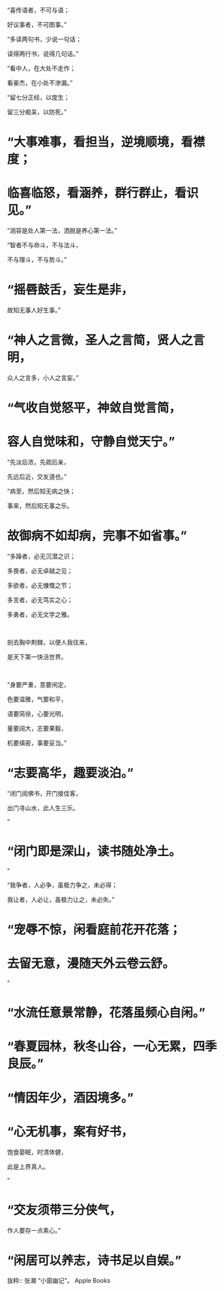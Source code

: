 “喜传语者，不可与语；

好议事者，不可图事。”

“多读两句书，少说一句话；

读得两行书，说得几句话。”

“看中人，在大处不走作；

看豪杰，在小处不渗漏。”

“留七分正经，以度生；

留三分痴呆，以防死。”

# “大事难事，看担当，逆境顺境，看襟度；

# 临喜临怒，看涵养，群行群止，看识见。”

“涵容是处人第一法，洒脱是养心第一法。”

“智者不与命斗，不与法斗，

不与理斗，不与势斗。”

# “摇唇鼓舌，妄生是非，

故知无事人好生事。”

# “神人之言微，圣人之言简，贤人之言明，

众人之言多，小人之言妄。”

# “气收自觉怒平，神敛自觉言简，

# 容人自觉味和，守静自觉天宁。”

“先淡后浓，先疏后亲，

先远后近，交友道也。”

“病至，然后知无病之快；

事来，然后知无事之乐。

# 故御病不如却病，完事不如省事。”

“多躁者，必无沉潜之识；

多畏者，必无卓越之见；

多欲者，必无慷慨之节；

多言者，必无笃实之心；

多勇者，必无文学之雅。

 

剖去胸中荆棘，以便人我往来，

是天下第一快活世界。

 

“身要严重，意要闲定，

色要温雅，气要和平，

语要简徐，心要光明，

量要阔大，志要果毅，

机要缜密，事要妥当。”

# “志要高华，趣要淡泊。”

“闭门阅佛书，开门接佳客，

出门寻山水，此人生三乐。

”

# “闭门即是深山，读书随处净土。

”

“我争者，人必争，虽极力争之，未必得；

我让者，人必让，虽极力让之，未必失。”

# “宠辱不惊，闲看庭前花开花落；

# 去留无意，漫随天外云卷云舒。

”

# “水流任意景常静，花落虽频心自闲。”

# “春夏园林，秋冬山谷，一心无累，四季良辰。”

# “情因年少，酒因境多。”

# “心无机事，案有好书，

饱食晏眠，时清体健，

此是上界真人。

”
# “交友须带三分侠气，

作人要存一点素心。”

# “闲居可以养志，诗书足以自娱。”

抜粋:: 张潮  “小窗幽记”。 Apple Books  
